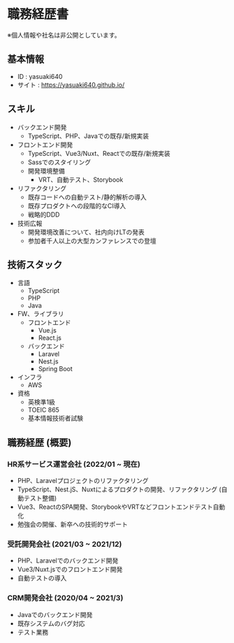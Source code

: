 # 職務経歴書

※個人情報や社名は非公開としています。

## 基本情報

- ID : yasuaki640
- サイト : https://yasuaki640.github.io/

## スキル

- バックエンド開発
  - TypeScript、PHP、Javaでの既存/新規実装
- フロントエンド開発
  - TypeScript、Vue3/Nuxt、Reactでの既存/新規実装
  - Sassでのスタイリング
  - 開発環境整備
    - VRT、自動テスト、Storybook
- リファクタリング
  - 既存コードへの自動テスト/静的解析の導入
  - 既存プロダクトへの段階的なCI導入
  - 戦略的DDD
- 技術広報
  - 開発環境改善について、社内向けLTの発表
  - 参加者千人以上の大型カンファレンスでの登壇

## 技術スタック

- 言語
  - TypeScript
  - PHP
  - Java
- FW、ライブラリ
  - フロントエンド
    - Vue.js
    - React.js
  - バックエンド
    - Laravel
    - Nest.js
    - Spring Boot
- インフラ
  - AWS
- 資格
  - 英検準1級
  - TOEIC 865
  - 基本情報技術者試験

## 職務経歴 (概要)

### HR系サービス運営会社 (2022/01 ~ 現在)

- PHP、Laravelプロジェクトのリファクタリング
- TypeScript、Nest.jS、Nuxtによるプロダクトの開発、リファクタリング (自動テスト整備)
- Vue3、ReactのSPA開発、StorybookやVRTなどフロントエンドテスト自動化
- 勉強会の開催、新卒への技術的サポート

### 受託開発会社 (2021/03 ~ 2021/12)

- PHP、Laravelでのバックエンド開発
- Vue3/Nuxt.jsでのフロントエンド開発
- 自動テストの導入

### CRM開発会社 (2020/04 ~ 2021/3)

- Javaでのバックエンド開発
- 既存システムのバグ対応
- テスト業務

